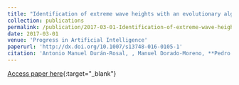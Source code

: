 ```yaml
---
title: "Identification of extreme wave heights with an evolutionary algorithm in combination with a likelihood-based segmentation"
collection: publications
permalink: /publication/2017-03-01-Identification-of-extreme-wave-heights-with-an-evolutionary-algorithm-in-combination-with-a-likelihood-based-segmentation
date: 2017-03-01
venue: 'Progress in Artificial Intelligence'
paperurl: 'http://dx.doi.org/10.1007/s13748-016-0105-1'
citation: 'Antonio Manuel Durán-Rosal, , Manuel Dorado-Moreno, **Pedro Antonio Gutiérrez, **, César Hervás-Martínez, &quot;Identification of extreme wave heights with an evolutionary algorithm in combination with a likelihood-based segmentation.&quot; Progress in Artificial Intelligence, Vol. 6(1), 2017, pp.59-66.'
---
```

[Access paper here](http://dx.doi.org/10.1007/s13748-016-0105-1){:target="_blank"}
